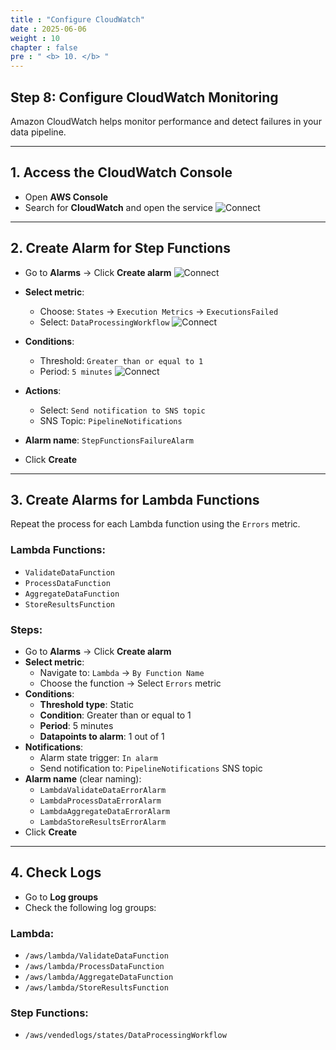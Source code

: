 ```yaml
---
title : "Configure CloudWatch"
date : 2025-06-06 
weight : 10 
chapter : false
pre : " <b> 10. </b> "
---
```


## Step 8: Configure CloudWatch Monitoring

Amazon CloudWatch helps monitor performance and detect failures in your data pipeline.

---

## 1. Access the CloudWatch Console

- Open **AWS Console**
- Search for **CloudWatch** and open the service
![Connect](/ws_FCJ_HoangNam/images/10.configureCloudWatch/B8.png)

---

## 2. Create Alarm for Step Functions

- Go to **Alarms** → Click **Create alarm**
![Connect](/ws_FCJ_HoangNam/images/10.configureCloudWatch/B8_1.png)

- **Select metric**:
  - Choose: `States` → `Execution Metrics` → `ExecutionsFailed`
  - Select: `DataProcessingWorkflow`
  ![Connect](/ws_FCJ_HoangNam/images/10.configureCloudWatch/B8_1_4.png)

- **Conditions**:
  - Threshold: `Greater than or equal to 1`
  - Period: `5 minutes`
  ![Connect](/ws_FCJ_HoangNam/images/10.configureCloudWatch/B8_2.png)

- **Actions**:
  - Select: `Send notification to SNS topic`
  - SNS Topic: `PipelineNotifications`
- **Alarm name**: `StepFunctionsFailureAlarm`
- Click **Create**

---

## 3. Create Alarms for Lambda Functions

Repeat the process for each Lambda function using the `Errors` metric.

### Lambda Functions:
- `ValidateDataFunction`
- `ProcessDataFunction`
- `AggregateDataFunction`
- `StoreResultsFunction`

### Steps:
- Go to **Alarms** → Click **Create alarm**
- **Select metric**:
  - Navigate to: `Lambda` → `By Function Name`
  - Choose the function → Select `Errors` metric
- **Conditions**:
  - **Threshold type**: Static
  - **Condition**: Greater than or equal to 1
  - **Period**: 5 minutes
  - **Datapoints to alarm**: 1 out of 1
- **Notifications**:
  - Alarm state trigger: `In alarm`
  - Send notification to: `PipelineNotifications` SNS topic
- **Alarm name** (clear naming):
  - `LambdaValidateDataErrorAlarm`
  - `LambdaProcessDataErrorAlarm`
  - `LambdaAggregateDataErrorAlarm`
  - `LambdaStoreResultsErrorAlarm`
- Click **Create**

---

## 4. Check Logs

- Go to **Log groups**
- Check the following log groups:

### Lambda:
- `/aws/lambda/ValidateDataFunction`
- `/aws/lambda/ProcessDataFunction`
- `/aws/lambda/AggregateDataFunction`
- `/aws/lambda/StoreResultsFunction`

### Step Functions:
- `/aws/vendedlogs/states/DataProcessingWorkflow`

